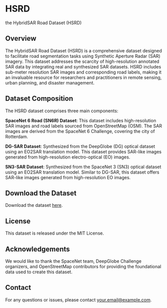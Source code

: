 # HSRD
the HybridSAR Road Dataset (HSRD)
## Overview
The HybridSAR Road Dataset (HSRD) is a comprehensive dataset designed to facilitate road segmentation tasks using Synthetic Aperture Radar (SAR) imagery. This dataset addresses the scarcity of high-resolution annotated SAR data by integrating real and synthesized SAR datasets. HSRD includes sub-meter resolution SAR images and corresponding road labels, making it an invaluable resource for researchers and practitioners in remote sensing, urban planning, and disaster management.

## Dataset Composition
The HSRD dataset comprises three main components:

**SpaceNet 6 Road (SN6R) Dataset**: This dataset includes high-resolution SAR images and road labels sourced from OpenStreetMap (OSM). The SAR images are derived from the SpaceNet 6 Challenge, covering the city of Rotterdam.

**DG-SAR Dataset**: Synthesized from the DeepGlobe (DG) optical dataset using an EO2SAR translation model. This dataset provides SAR-like images generated from high-resolution electro-optical (EO) images.

**SN3-SAR Dataset**: Synthesized from the SpaceNet 3 (SN3) optical dataset using an EO2SAR translation model. Similar to DG-SAR, this dataset offers SAR-like images generated from high-resolution EO images.

## Download the Dataset
Download the dataset [here](https://drive.google.com/drive/folders/1NcoTCeylKDd3Oz97cmmiT4zMPBniilTr?usp=sharing).

## License
This dataset is released under the MIT License.

## Acknowledgements
We would like to thank the SpaceNet team, DeepGlobe Challenge organizers, and OpenStreetMap contributors for providing the foundational data used to create this dataset.

## Contact
For any questions or issues, please contact your.email@example.com.
